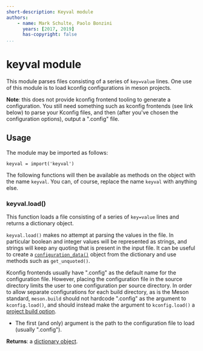 ```yaml
---
short-description: Keyval module
authors:
    - name: Mark Schulte, Paolo Bonzini
      years: [2017, 2019]
      has-copyright: false
...
```


# keyval module

This module parses files consisting of a series of `key=value` lines.
One use of this module is to load kconfig configurations in meson
projects.

**Note**: this does not provide kconfig frontend tooling to generate a
configuration. You still need something such as kconfig frontends (see
link below) to parse your Kconfig files, and then (after you've chosen
the configuration options), output a ".config" file.

  [kconfig-frontends]: http://ymorin.is-a-geek.org/projects/kconfig-frontends

## Usage

The module may be imported as follows:

``` meson
keyval = import('keyval')
```

The following functions will then be available as methods on the object
with the name `keyval`. You can, of course, replace the name
`keyval` with anything else.

### keyval.load()

This function loads a file consisting of a series of `key=value` lines
and returns a dictionary object.

`keyval.load()` makes no attempt at parsing the values in the file. In
particular boolean and integer values will be represented as strings,
and strings will keep any quoting that is present in the input file.
It can be useful to create a
[`configuration_data()`](#configuration_data) object from the
dictionary and use methods such as `get_unquoted()`.

Kconfig frontends usually have ".config" as the default name for the
configuration file. However, placing the configuration file in the
source directory limits the user to one configuration per source
directory. In order to allow separate configurations for each build
directory, as is the Meson standard, `meson.build` should not hardcode
".config" as the argument to `kconfig.load()`, and should instead make
the argument to `kconfig.load()` a [project build
option](Build-options.md).

* The first (and only) argument is the path to the configuration file to
  load (usually ".config").

**Returns**: a [dictionary object](Reference-manual.md#dictionary-object).
